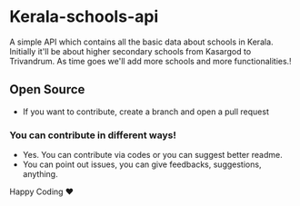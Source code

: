# Kerala-schools-api

A simple API which contains all the basic data about schools in Kerala. Initially it'll be about higher secondary schools from Kasargod to Trivandrum.
As time goes we'll add more schools and more functionalities.!

## Open Source
- If you want to contribute, create a branch and open a pull request

### You can contribute in different ways!
- Yes. You can contribute via codes or you can suggest better readme.
- You can point out issues, you can give feedbacks, suggestions, anything.

Happy Coding ❤
